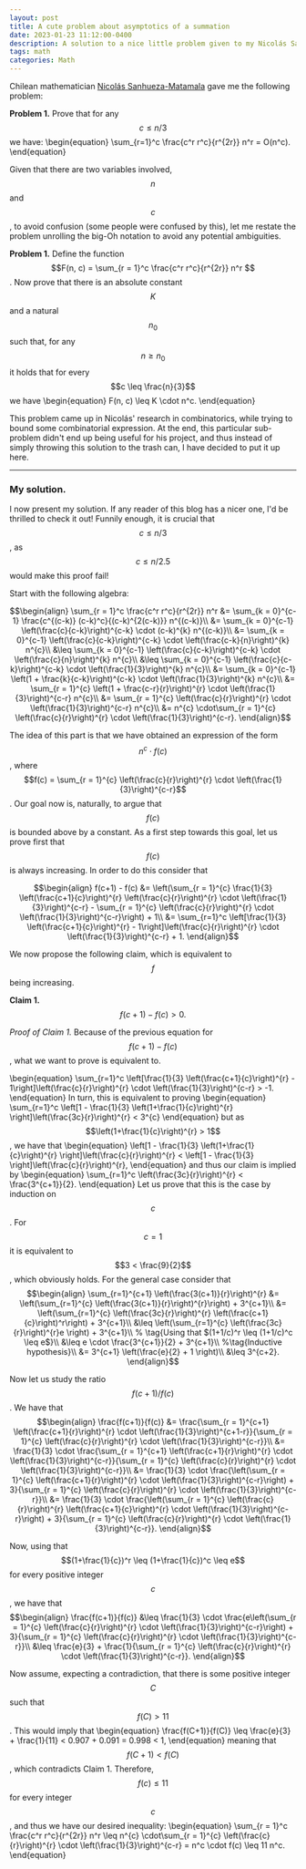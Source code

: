 ```yaml
---
layout: post
title: A cute problem about asymptotics of a summation
date: 2023-01-23 11:12:00-0400
description: A solution to a nice little problem given to my Nicolás Sanhueza-Matamala.
tags: math
categories: Math
---
```


Chilean mathematician [Nicolás Sanhueza-Matamala](https://sanhueza.net/nicolas/) gave me the following problem:

**Problem 1.** Prove that for any $$ c \leq n/3$$ we have: 
\begin{equation}
           \sum_{r=1}^c \frac{c^r r^c}{r^{2r}} n^r  = O(n^c).
\end{equation}

Given that there are two variables involved, $$n$$ and $$c$$, to avoid confusion (some people were confused by this), let me restate the problem unrolling the big-Oh notation to avoid any potential ambiguities.

**Problem 1.** Define the function $$F(n, c) = \sum_{r = 1}^c \frac{c^r r^c}{r^{2r}} n^r $$. Now prove that there is an absolute constant $$K$$ and a natural $$n_0$$ such that, for any $$n \geq n_0$$ it holds that for every $$c \leq \frac{n}{3}$$ we have
	\begin{equation}
		F(n, c) \leq K \cdot n^c.
	\end{equation}


This problem came up in Nicolás' research in combinatorics, while trying to bound some combinatorial expression. At the end, this particular sub-problem didn't end up being useful for his project, and thus instead of simply throwing this solution to the trash can, I have decided to put it up here.

---

### My solution.

I now present my solution. If any reader of this blog has a nicer one, I'd be thrilled to check it out!
Funnily enough, it is crucial that $$ c \leq n/3$$, as $$c \leq n/2.5$$ would make this proof fail!

Start with the following algebra:

$$\begin{align}
		\sum_{r = 1}^c \frac{c^r r^c}{r^{2r}} n^r &= \sum_{k = 0}^{c-1} \frac{c^{(c-k)} (c-k)^c}{(c-k)^{2(c-k)}} n^{(c-k)}\\ 
		&= \sum_{k = 0}^{c-1} \left(\frac{c}{c-k}\right)^{c-k} \cdot (c-k)^{k} n^{(c-k)}\\
		&= \sum_{k = 0}^{c-1} \left(\frac{c}{c-k}\right)^{c-k} \cdot \left(\frac{c-k}{n}\right)^{k} n^{c}\\
		&\leq \sum_{k = 0}^{c-1} \left(\frac{c}{c-k}\right)^{c-k} \cdot \left(\frac{c}{n}\right)^{k} n^{c}\\
		&\leq \sum_{k = 0}^{c-1} \left(\frac{c}{c-k}\right)^{c-k} \cdot \left(\frac{1}{3}\right)^{k} n^{c}\\
		&= \sum_{k = 0}^{c-1} \left(1 + \frac{k}{c-k}\right)^{c-k} \cdot \left(\frac{1}{3}\right)^{k} n^{c}\\
		&= \sum_{r = 1}^{c} \left(1 + \frac{c-r}{r}\right)^{r} \cdot \left(\frac{1}{3}\right)^{c-r} n^{c}\\
		&= \sum_{r = 1}^{c} \left(\frac{c}{r}\right)^{r} \cdot \left(\frac{1}{3}\right)^{c-r} n^{c}\\
		&=  n^{c} \cdot\sum_{r = 1}^{c} \left(\frac{c}{r}\right)^{r} \cdot \left(\frac{1}{3}\right)^{c-r}.
	\end{align}$$

The idea of this part is that we have obtained an expression of the form $$n^c \cdot f(c)$$, where $$f(c) = \sum_{r = 1}^{c} \left(\frac{c}{r}\right)^{r} \cdot \left(\frac{1}{3}\right)^{c-r}$$. Our goal now is, naturally, to argue that $$f(c)$$ is bounded above by a constant. As a first step towards this goal, let us prove first that $$f(c)$$ is always increasing. In order to do this consider that

$$\begin{align}
        f(c+1)  - f(c) &= \left(\sum_{r = 1}^{c} \frac{1}{3} \left(\frac{c+1}{c}\right)^{r} \left(\frac{c}{r}\right)^{r} \cdot \left(\frac{1}{3}\right)^{c-r} - \sum_{r = 1}^{c} 		\left(\frac{c}{r}\right)^{r} \cdot \left(\frac{1}{3}\right)^{c-r}\right) + 1\\
			&= \sum_{r=1}^c \left[\frac{1}{3}
			\left(\frac{c+1}{c}\right)^{r} - 1\right]\left(\frac{c}{r}\right)^{r} \cdot \left(\frac{1}{3}\right)^{c-r} + 1.
	\end{align}$$

We now propose the following claim, which is equivalent to $$f$$ being increasing.
	
**Claim 1.** $$f(c+1) - f(c) > 0.$$

_Proof of Claim 1._ Because of the previous equation for $$f(c+1) - f(c)$$, what we want to prove is equivalent to.	

\begin{equation}
\sum_{r=1}^c \left[\frac{1}{3}
                \left(\frac{c+1}{c}\right)^{r} - 1\right]\left(\frac{c}{r}\right)^{r} \cdot \left(\frac{1}{3}\right)^{c-r} > -1.
\end{equation}
In turn, this is equivalent to proving 
\begin{equation}
         \sum_{r=1}^c \left[1 - \frac{1}{3}
                \left(1+\frac{1}{c}\right)^{r} \right]\left(\frac{3c}{r}\right)^{r}  < 3^{c} 
\end{equation}
but as $$\left(1+\frac{1}{c}\right)^{r} > 1$$, we have that	
\begin{equation}
  \left[1 - \frac{1}{3}
                \left(1+\frac{1}{c}\right)^{r} \right]\left(\frac{c}{r}\right)^{r} <   \left[1 - \frac{1}{3}
                 \right]\left(\frac{c}{r}\right)^{r}, 
\end{equation}
        and thus our claim is implied by
\begin{equation}
         \sum_{r=1}^c \left(\frac{3c}{r}\right)^{r} < \frac{3^{c+1}}{2}.
\end{equation}
Let us prove that this is the case by induction on $$c$$. For $$c=1$$ it is equivalent to $$3 < \frac{9}{2}$$, which obviously holds. For the general case consider that
$$\begin{align}
         \sum_{r=1}^{c+1} \left(\frac{3(c+1)}{r}\right)^{r} &= \left(\sum_{r=1}^{c} \left(\frac{3(c+1)}{r}\right)^{r}\right) + 3^{c+1}\\
         &= \left(\sum_{r=1}^{c} \left(\frac{3c}{r}\right)^{r} \left(\frac{c+1}{c}\right)^r\right) + 3^{c+1}\\
         &\leq \left(\sum_{r=1}^{c} \left(\frac{3c}{r}\right)^{r}e \right) + 3^{c+1}\\ % \tag{Using that $(1+1/c)^r \leq (1+1/c)^c \leq e$}\\
         &\leq e \cdot \frac{3^{c+1}}{2} + 3^{c+1}\\ %\tag{Inductive hypothesis}\\
         &= 3^{c+1} \left(\frac{e}{2} + 1 \right)\\
         &\leq 3^{c+2}. 		
\end{align}$$

Now let us study the ratio $$f(c+1)/f(c)$$. We have that
$$\begin{align}
        \frac{f(c+1)}{f(c)} &= \frac{\sum_{r = 1}^{c+1} \left(\frac{c+1}{r}\right)^{r} \cdot \left(\frac{1}{3}\right)^{c+1-r}}{\sum_{r = 1}^{c} \left(\frac{c}{r}\right)^{r} \cdot \left(\frac{1}{3}\right)^{c-r}}\\
        &= \frac{1}{3} \cdot  \frac{\sum_{r = 1}^{c+1} \left(\frac{c+1}{r}\right)^{r} \cdot \left(\frac{1}{3}\right)^{c-r}}{\sum_{r = 1}^{c} \left(\frac{c}{r}\right)^{r} \cdot \left(\frac{1}{3}\right)^{c-r}}\\
        &= \frac{1}{3} \cdot  \frac{\left(\sum_{r = 1}^{c} \left(\frac{c+1}{r}\right)^{r} \cdot \left(\frac{1}{3}\right)^{c-r}\right) + 3}{\sum_{r = 1}^{c} \left(\frac{c}{r}\right)^{r} \cdot \left(\frac{1}{3}\right)^{c-r}}\\
        &= \frac{1}{3} \cdot  \frac{\left(\sum_{r = 1}^{c} \left(\frac{c}{r}\right)^{r} \left(\frac{c+1}{c}\right)^{r} \cdot \left(\frac{1}{3}\right)^{c-r}\right) + 3}{\sum_{r = 1}^{c} \left(\frac{c}{r}\right)^{r} \cdot \left(\frac{1}{3}\right)^{c-r}}.
\end{align}$$

Now, using that $$(1+\frac{1}{c})^r \leq (1+\frac{1}{c})^c  \leq e$$ for every positive integer $$c$$, we have that
$$\begin{align}
        \frac{f(c+1)}{f(c)} &\leq \frac{1}{3} \cdot  \frac{e\left(\sum_{r = 1}^{c} \left(\frac{c}{r}\right)^{r} \cdot \left(\frac{1}{3}\right)^{c-r}\right) + 3}{\sum_{r = 1}^{c} \left(\frac{c}{r}\right)^{r} \cdot \left(\frac{1}{3}\right)^{c-r}}\\
        &\leq \frac{e}{3} + \frac{1}{\sum_{r = 1}^{c} \left(\frac{c}{r}\right)^{r} \cdot \left(\frac{1}{3}\right)^{c-r}}.
\end{align}$$


Now assume, expecting a contradiction, that there is some positive integer $$C$$ such that $$f(C) > 11$$. This would imply that
\begin{equation}
\frac{f(C+1)}{f(C)} \leq \frac{e}{3} + \frac{1}{11} < 0.907 + 0.091 = 0.998 < 1,
\end{equation}
meaning that $$f(C+1) < f(C)$$, which contradicts Claim 1. Therefore, $$f(c) \leq 11$$ for every integer $$c$$, and thus we have our desired inequality:
\begin{equation}
\sum_{r = 1}^c \frac{c^r r^c}{r^{2r}} n^r \leq n^{c} \cdot\sum_{r = 1}^{c} \left(\frac{c}{r}\right)^{r} \cdot \left(\frac{1}{3}\right)^{c-r} = n^c \cdot f(c) \leq 11 n^c.
\end{equation} 

